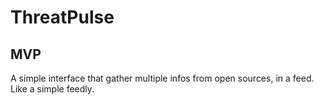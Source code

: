 # ThreatPulse

## MVP

A simple interface that gather multiple infos from open sources, in a feed.
Like a simple feedly.
